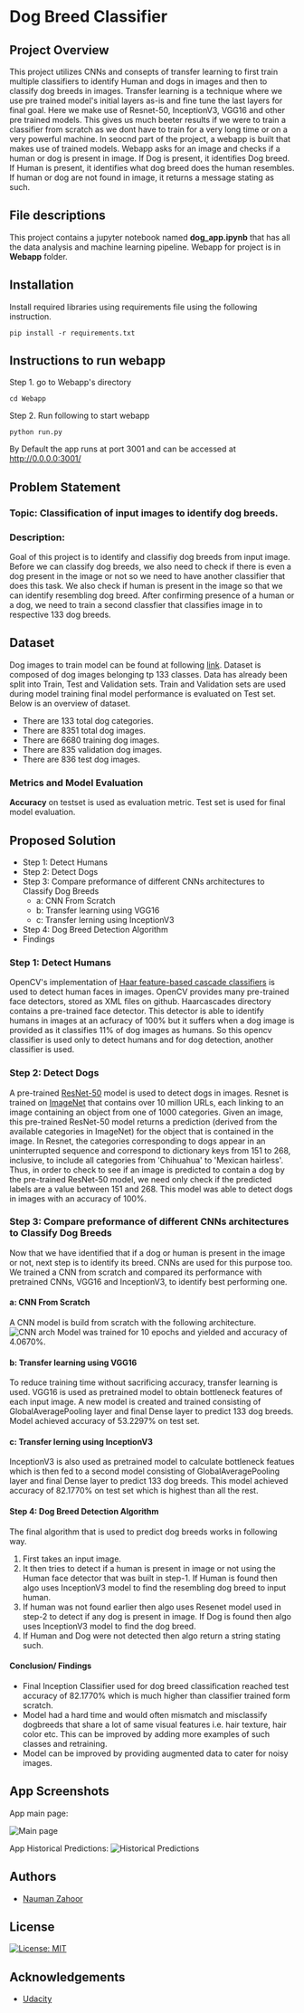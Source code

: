 # Dog Breed Classifier


## Project Overview
This project utilizes CNNs and consepts of transfer learning to first train multiple classifiers to identify Human and dogs in images and then to classify dog breeds in images. Transfer learning is a technique where we use pre trained model's initial layers as-is and fine tune the last layers for final goal. Here we make use of Resnet-50, InceptionV3, VGG16 and other pre trained models. This gives us much beeter results if we were to train a  classifier from scratch as we dont have to train for a very long time or on a very powerful machine. In seocnd part of the project, a webapp is built that makes use of trained models. Webapp asks for an image and checks if a human or dog is present in image. If Dog is present, it identifies Dog breed. If Human is present, it identifies what dog breed does the human resembles. If human or dog are not found in image, it returns a message stating as such. 

## File descriptions
This project contains a jupyter notebook named **dog_app.ipynb** that has all the data analysis and machine learning pipeline.
Webapp for project is in **Webapp** folder.

## Installation
Install required libraries using requirements file using the following instruction.
```
pip install -r requirements.txt 
```
## Instructions to run webapp
Step 1. go to Webapp's directory
```
cd Webapp
```
Step 2. Run following to start webapp
```
python run.py
```
By Default the app runs at port 3001 and can be accessed at http://0.0.0.0:3001/

## Problem Statement
### Topic: Classification of input images to identify dog breeds. 
### Description: 
Goal of this project is to identify and classifiy dog breeds from input image. Before we can classify dog breeds, we also need to check if there is even a dog present in the image or not so we need to have another classifier that does this task. We also check if human is present in the image so that we can identify resembling dog breed. After confirming presence of a human or a dog, we need to train a second classfier that classifies image in to respective 133 dog breeds. 
## Dataset
Dog images to train model can be found at following  [link](https://s3-us-west-1.amazonaws.com/udacity-aind/dog-project/dogImages.zip). Dataset is composed of dog images belonging tp 133 classes. Data has already been split into Train, Test and Validation sets. Train and Validation sets are used during model training final model performance is evaluated on Test set. 
Below is an overview of dataset.
* There are 133 total dog categories.
* There are 8351 total dog images.
* There are 6680 training dog images.
* There are 835 validation dog images.
* There are 836 test dog images.

### Metrics and Model Evaluation
**Accuracy** on testset is used as evaluation metric. Test set is used for final model evaluation.

## Proposed Solution 
* Step 1: Detect Humans
* Step 2: Detect Dogs
* Step 3: Compare preformance of different CNNs architectures to Classify Dog Breeds 
    * a: CNN From Scratch
    * b: Transfer learning using VGG16
    * c: Transfer lerning using InceptionV3
* Step 4: Dog Breed Detection Algorithm
* Findings

### Step 1: Detect Humans
OpenCV's implementation of [Haar feature-based cascade classifiers](http://docs.opencv.org/trunk/d7/d8b/tutorial_py_face_detection.html) is used to detect human faces in images. OpenCV provides many pre-trained face detectors, stored as XML files on github. Haarcascades directory contains a pre-trained face detector. 
This detector is able to identify humans in images at an acfuracy of 100% but it suffers when a dog image is provided as it classifies 11% of dog images as humans. 
So this opencv classifier is used only to detect humans and for dog detection, another classifier is used.
### Step 2: Detect Dogs
 A pre-trained [ResNet-50](http://ethereon.github.io/netscope/#/gist/db945b393d40bfa26006) model is used to detect dogs in images.
 Resnet is trained on [ImageNet](http://www.image-net.org/) that contains over 10 million URLs, each linking to an image containing an object from one of 1000 categories. Given an image, this pre-trained ResNet-50 model returns a prediction (derived from the available categories in ImageNet) for the object that is contained in the image.
 In Resnet, the categories corresponding to dogs appear in an uninterrupted sequence and correspond to dictionary keys from 151 to 268, inclusive, to include all categories from 'Chihuahua' to 'Mexican hairless'. Thus, in order to check to see if an image is predicted to contain a dog by the pre-trained ResNet-50 model, we need only check if the predicted labels are a value between 151 and 268.
 This model was able to detect dogs in images with an accuracy of 100%.
 
### Step 3: Compare preformance of different CNNs architectures to Classify Dog Breeds 
Now that we have identified that if a dog or human is present in the image or not, next step is to identify its breed. CNNs are used for this purpose too. We trained a CNN from scratch and compared its performance with pretrained CNNs, VGG16 and InceptionV3, to identify best performing one.
#### a: CNN From Scratch
A CNN model is build from scratch with the following architecture.
![CNN arch](https://github.com/nauman-zahoor/dog-breed-classifier/blob/main/Webapp/screenshots/cnn_from_scratch.png?raw=true)
Model was trained for 10 epochs and yielded and accuracy of 4.0670%.

#### b: Transfer learning using VGG16
To reduce training time without sacrificing accuracy, transfer learning is used. VGG16 is used as pretrained model to obtain bottleneck features of each input image. A new model is created and trained consisting of GlobalAveragePooling layer and final Dense layer to predict 133 dog breeds.
Model achieved accuracy of 53.2297% on test set.

#### c: Transfer lerning using InceptionV3
InceptionV3 is also used as pretrained model to calculate bottleneck featues which is then fed to a second model consisting of GlobalAveragePooling layer and final Dense layer to predict 133 dog breeds.
This model achieved accuracy of 82.1770% on test set which is highest than all the rest.
#### Step 4: Dog Breed Detection Algorithm
The final algorithm that is used to predict dog breeds works in following way.
1. First takes an input image.
2. It then tries to detect if a human is present in image or not using the Human face detector that was built in step-1. If Human is found then algo uses InceptionV3 model to find the resembling dog breed to input human. 
3. If human was not found earlier then algo uses Resenet model used in step-2 to detect if any dog is present in image. If Dog is found then algo uses InceptionV3 model to find the dog breed. 
4. If Human and Dog were not detected then algo return a string stating such.

#### Conclusion/ Findings
* Final Inception Classifier used for dog breed classification reached test accuracy of 82.1770% which is much higher than classifier trained form scratch.
* Model had a hard time and would often mismatch and misclassify dogbreeds that share a lot of same visual features i.e. hair texture, hair color etc. This can be improved by adding more examples of such classes and retraining.
* Model can be improved by providing augmented data to cater for noisy images.

## App Screenshots
App main page:

![Main page](https://github.com/nauman-zahoor/dog-breed-classifier/blob/main/Webapp/screenshots/webapp_screenshot1.png?raw=true)


App Historical Predictions:
![Historical Predictions](https://github.com/nauman-zahoor/dog-breed-classifier/blob/main/Webapp/screenshots/webapp_screenshot2.png?raw=true)

## Authors

* [Nauman Zahoor](https://github.com/nauman-zahoor/)

## License
[![License: MIT](https://img.shields.io/badge/License-MIT-yellow.svg)](https://opensource.org/licenses/MIT)

## Acknowledgements

* [Udacity](https://www.udacity.com/)


